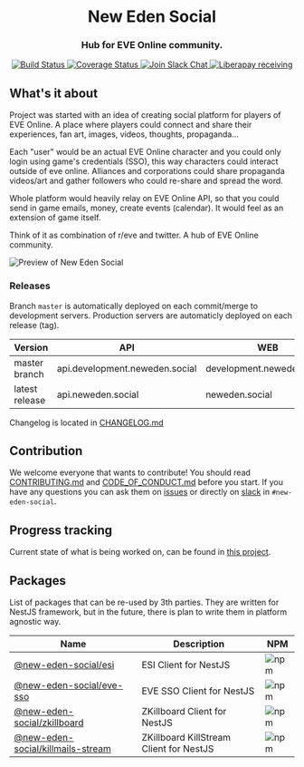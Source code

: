 <h1 align="center">
  New Eden Social
</h1>

<h3 align="center">Hub for EVE Online community.</h3>

<div align="center">
  <a target="_blank" href="https://cloud.drone.io/new-eden-social/new-eden-social">
    <img src="https://cloud.drone.io/api/badges/new-eden-social/new-eden-social/status.svg" alt="Build Status" />
  </a>
  <a target="_blank" href="https://coveralls.io/github/new-eden-social/new-eden-social">
    <img src="https://coveralls.io/repos/github/new-eden-social/new-eden-social/badge.svg" alt="Coverage Status" />
  </a>
  <a target="_blank" href="https://www.fuzzwork.co.uk/tweetfleet-slack-invites/">
    <img src="https://img.shields.io/badge/slack-%23evebook-ff69b4.svg" alt="Join Slack Chat" />
  </a>
  <a target="_blank" href="https://liberapay.com/New-Eden-Social">
    <img alt="Liberapay receiving" src="https://img.shields.io/liberapay/receives/new-eden-social.svg"
    alt="Librepay Donations">
  </a>
</div>

## What's it about
Project was started with an idea of creating social platform for players of EVE Online. A place where players could connect and share their experiences, fan art, images, videos, thoughts, propaganda...

Each "user" would be an actual EVE Online character and you could only login using game's credentials (SSO), this way characters could interact outside of eve online. Alliances and corporations could share propaganda videos/art and gather followers who could re-share and spread the word.

Whole platform would heavily relay on EVE Online API, so that you could send in game emails, money, create events (calendar). It would feel as an extension of game itself.

Think of it as combination of r/eve and twitter. A hub of EVE Online community.

![Preview of New Eden Social](https://i.imgur.com/IqB7JK9.png)

### Releases
Branch `master` is automatically deployed on each commit/merge to development servers. Production servers are automaticly deployed
on each release (tag).

| Version        | API                             | WEB                       |Documentation                                               |
| -------------- | ------------------------------- | ------------------------- |------------------------------------------------------------|
| master branch  | api.development.neweden.social |development.neweden.social | [Development](http://api.development.neweden.social/docs) |
| latest release | api.neweden.social             |neweden.social            | [Release](http://api.neweden.social/docs)                 |

Changelog is located in [CHANGELOG.md](https://github.com/new-eden-social/hub/blob/master/CHANGELOG.md)

## Contribution
We welcome everyone that wants to contribute! You should read [CONTRIBUTING.md](/CONTRIBUTING.md) and [CODE_OF_CONDUCT.md](/CODE_OF_CONDUCT.md) before you start. If you have any questions you can ask them on [issues](https://github.com/new-eden-social/new-eden-social/issues) or directly on [slack](https://www.fuzzwork.co.uk/tweetfleet-slack-invites/) in `#new-eden-social`.

## Progress tracking
Current state of what is being worked on, can be found in [this project](https://github.com/orgs/new-eden-social/projects/1).

## Packages
List of packages that can be re-used by 3th parties. They are written for NestJS framework, but in the future, there is plan to write them in platform agnostic way.

| Name                                                          | Description                            | NPM   |  
|---------------------------------------------------------------|----------------------------------------|-----------|
|[@new-eden-social/esi](/packages/esi)                          | ESI Client for NestJS                  |![npm](https://img.shields.io/npm/v/@new-eden-social/esi.svg)
|[@new-eden-social/eve-sso](/packages/eve-sso)                  | EVE SSO Client for NestJS              |![npm](https://img.shields.io/npm/v/@new-eden-social/eve-sso.svg)
|[@new-eden-social/zkillboard](/packages/zkillboard)            | ZKillboard Client for NestJS           |![npm](https://img.shields.io/npm/v/@new-eden-social/zkillboard.svg)
|[@new-eden-social/killmails-stream](/packages/killmails-stream)| ZKillboard KillStream Client for NestJS|![npm](https://img.shields.io/npm/v/@new-eden-social/killmails-stream.svg)
